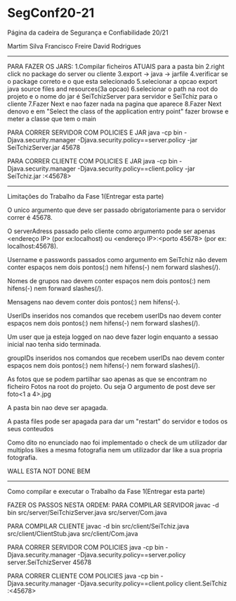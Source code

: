 # SegConf20-21
Página da cadeira de Segurança e Confiabilidade 20/21 

Martim Silva 
Francisco Freire
David Rodrigues


----------------------

PARA FAZER OS JARS:
1.Compilar ficheiros ATUAIS para a pasta bin
2.right click no package do server ou cliente
3.export -> java -> jarfile
4.verificar se o package correto e o que esta selecionado
5.selecionar a opcao export java source files and resources(3a opcao)
6.selecionar o path na root do projeto e o nome do jar é SeiTchizServer para servidor e SeiTchiz para o cliente
7.Fazer Next e nao fazer nada na pagina que aparece
8.Fazer Next denovo e em "Select the class of the application entry point" fazer browse
e meter a classe que tem o main

PARA CORRER SERVIDOR COM POLICIES E JAR
java -cp bin -Djava.security.manager -Djava.security.policy==server.policy -jar SeiTchizServer.jar 45678

PARA CORRER CLIENTE COM POLICIES E JAR
java -cp bin -Djava.security.manager -Djava.security.policy==client.policy -jar SeiTchiz.jar <IP>:<45678> <userID> <userPassword>


----------------------
Limitações do Trabalho da Fase 1(Entregar esta parte)

O unico argumento que deve ser passado obrigatoriamente para o servidor correr é 45678.

O serverAdress passado pelo cliente como argumento pode ser apenas <endereço IP> (por ex:localhost) ou <endereço IP>:<porto 45678> (por ex: localhost:45678).

Username e passwords passados como argumento em SeiTchiz não devem conter espaços nem dois pontos(:) nem hifens(-) nem forward slashes(/).

Nomes de grupos nao devem conter espaços nem dois pontos(:) nem hifens(-) nem forward slashes(/).

Mensagens nao devem conter dois pontos(:) nem hifens(-).

UserIDs inseridos nos comandos que recebem userIDs nao devem conter espaços nem dois pontos(:) nem hifens(-) nem forward slashes(/).

Um user que ja esteja logged on nao deve fazer login enquanto a sessao inicial nao tenha sido terminada.

groupIDs inseridos nos comandos que recebem userIDs nao devem conter espaços nem dois pontos(:) nem hifens(-) nem forward slashes(/).

As fotos que se podem partilhar sao apenas as que se encontram no ficheiro Fotos na root do projeto.
Ou seja O argumento <photo> de post deve ser foto<1 a 4>.jpg

A pasta bin nao deve ser apagada.

A pasta files pode ser apagada para dar um "restart" do servidor e todos os seus conteudos

Como dito no enunciado nao foi implementado o check de um utilizador dar multiplos likes a mesma fotografia nem um utilizador dar like a sua propria fotografia.

WALL ESTA NOT DONE BEM

----------------------
Como compilar e executar o Trabalho da Fase 1(Entregar esta parte)

FAZER OS PASSOS NESTA ORDEM:
PARA COMPILAR SERVIDOR
javac -d bin src/server/SeiTchizServer.java src/server/Com.java

PARA COMPILAR CLIENTE
javac -d bin src/client/SeiTchiz.java src/client/ClientStub.java src/client/Com.java

PARA CORRER SERVIDOR COM POLICIES
java -cp bin -Djava.security.manager -Djava.security.policy==server.policy server.SeiTchizServer 45678

PARA CORRER CLIENTE COM POLICIES
java -cp bin -Djava.security.manager -Djava.security.policy==client.policy client.SeiTchiz <IP>:<45678> <userID> <userPassword>